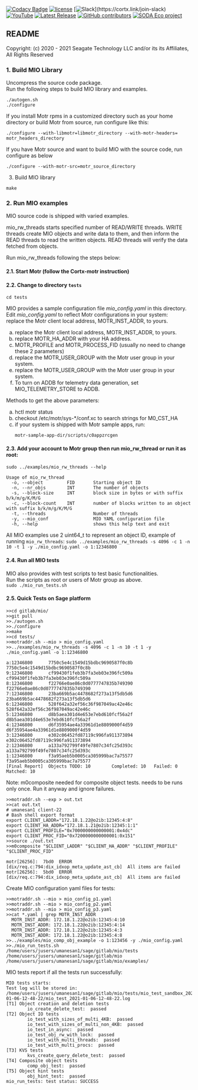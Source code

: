 [![Codacy Badge](https://app.codacy.com/project/badge/Grade/a3d60ecc5d8942c9a4b04bcf4b60bf20)](https://www.codacy.com/gh/Seagate/cortx/dashboard?utm_source=github.com&amp;utm_medium=referral&amp;utm_content=Seagate/cortx&amp;utm_campaign=Badge_Grade)
[![license](https://img.shields.io/badge/License-Apache%202.0-blue.svg)](https://github.com/Seagate/cortx/blob/main/LICENSE)
[![Slack](https://img.shields.io/badge/chat-on%20Slack-blue")](https://cortx.link/join-slack)
[![YouTube](https://img.shields.io/badge/Video-YouTube-red)](https://cortx.link/videos)
[![Latest Release](https://img.shields.io/github/v/release/Seagate/cortx?label=Latest%20Release)](https://github.com/seagate/cortx/releases/latest)
[![GitHub contributors](https://img.shields.io/github/contributors/Seagate/cortx)](https://github.com/Seagate/cortx/graphs/contributors/)
[![SODA Eco project](https://img.shields.io/badge/SODA-ECO%20Project-9cf)](./doc/Soda-welcome-page.md)

## README
Copyright: (c) 2020 - 2021 Seagate Technology LLC and/or its its Affiliates,  
All Rights Reserved  

### 1. Build MIO Library
Uncompress the source code package.  
Run the following steps to build MIO library and examples.
```
./autogen.sh
./configure
```  

If you install Motr rpms in a customized directory such as your home
directory or build Motr from source, run configure like this:  

``./configure --with-libmotr=libmotr_directory --with-motr-headers= motr_headers_directory``

If you have Motr source and want to build MIO with the source code, run
configure as below

``./configure --with-motr-src=motr_source_directory``

3. Build MIO library

``make``

### 2. Run MIO examples  
MIO source code is shipped with varied examples.  

mio_rw_threads starts specified number of READ/WRITE threads. WRITE threads
create MIO objects and write data to them, and then inform the READ threads
to read the written objects. READ threads will verify the data fetched from
objects.  

Run mio_rw_threads following the steps below:  
#### 2.1. Start Motr (follow the Cortx-motr instruction)
#### 2.2. Change to directory `tests`

``cd tests``

MIO provides a sample configuration file *mio_config.yaml* in this directory.  
Edit *mio_config.yaml* to reflect Motr configurations in your system:  
replace the Motr client local address, MOTR_INST_ADDR, to yours.

<ol type="a">
  <li>replace the Motr client local address, MOTR_INST_ADDR, to yours.</li>
  <li>replace MOTR_HA_ADDR with your HA address.</li>
  <li>MOTR_PROFILE and MOTR_PROCESS_FID (usually no need to change these 2 parameters)</li>
  <li>replace the MOTR_USER_GROUP with the Motr user group in your system.</li>
  <li>replace the MOTR_USER_GROUP with the Motr user group in your system.</li>
  <li>To turn on ADDB for telemetry data generation, set MIO_TELEMETRY_STORE to
    ADDB.</li>
</ol>   

Methods to get the above parameters:
<ol type="a">
  <li>hctl motr status</li>
  <li>checkout /etc/motr/sys-*/conf.xc to search strings for M0_CST_HA</li>
  <li>if your system is shipped with Motr sample apps, run:  

  `` motr-sample-app-dir/scripts/c0appzrcgen ``
  </li>
  </ol>
  
#### 2.3. Add your account to Motr group then run mio_rw_thread or run it as root:  

```
sudo ../examples/mio_rw_threads --help  

Usage of mio_rw_thread
  -o, --object         FID       Starting object ID
  -n, --nr_objs        INT       The number of objects
  -s, --block-size     INT       block size in bytes or with suffix b/k/m/g/K/M/G
  -c, --block-count    INT       number of blocks written to an object with suffix b/k/m/g/K/M/G
  -t, --threads                  Number of threads
  -y, --mio_conf                 MIO YAML configuration file
  -h, --help                     shows this help text and exit
```

All MIO examples use 2 uint64_t to represent an object ID, example of running `mio_rw_threads`:
``sudo ../examples/mio_rw_threads -s 4096 -c 1 -n 10 -t 1 -y ./mio_config.yaml -o 1:12346800``  


#### 2.4. Run all MIO tests
MIO also provides with test scripts to test basic functionalities.  
Run the scripts as root or users of Motr group as above.  
``sudo ./mio_run_tests.sh``  

#### 2.5. Quick Tests on Sage platform  
```
>>cd gitlab/mio/  
>>git pull
>>./autogen.sh  
>>./configure  
>>make  
>>cd tests/
>>motraddr.sh --mio > mio_config.yaml  
>>../examples/mio_rw_threads -s 4096 -c 1 -n 10 -t 1 -y ./mio_config.yaml -o 1:12346800   

a:12346800      7750c5e4c1549d15bdbc9690587f0c8b        7750c5e4c1549d15bdbc9690587f0c8b
9:12346800      cf99430f1feb3b7fa3eb03e396fc509a        cf99430f1feb3b7fa3eb03e396fc509a
8:12346800      f22766e0ae86c0d0777747835b749390        f22766e0ae86c0d0777747835b749390
7:12346800      23ba669b5ac4478682f273a13f5db5d6        23ba669b5ac4478682f273a13f5db5d6
6:12346800      528f642a32ef56c36f987049ac42e46c        528f642a32ef56c36f987049ac42e46c
5:12346800      d8b5aea301d4e653e7ebd610fcf56a2f        d8b5aea301d4e653e7ebd610fcf56a2f
4:12346800      d6f35954ae4a33961d1e8809000f4d59        d6f35954ae4a33961d1e8809000f4d59
3:12346800      e302c06452fd87119c996fa911373894        e302c06452fd87119c996fa911373894
2:12346800      a133a792799f49fe7807c34fc25d393c        a133a792799f49fe7807c34fc25d393c
1:12346800      f3a95aeb5b0005ca305999bac7a75577        f3a95aeb5b0005ca305999bac7a75577
[Final Report]  Objects TODO: 10        Completed: 10   Failed: 0       Matched: 10
```  

Note: m0composite needed for composite object tests. needs to be runs only once. Run it anyway and ignore failures.

```
>>motraddr.sh --exp > out.txt
>>cat out.txt
# umanesan1 client-22
# Bash shell export format
export CLIENT_LADDR="172.18.1.22@o2ib:12345:4:8"
export CLIENT_HA_ADDR="172.18.1.21@o2ib:12345:1:1"
export CLIENT_PROFILE="0x7000000000000001:0x4dc"
export CLIENT_PROC_FID="0x7200000000000001:0x151"
>>source ./out.txt
>>m0composite "$CLIENT_LADDR" "$CLIENT_HA_ADDR" "$CLIENT_PROFILE" "$CLIENT_PROC_FID"

motr[26256]:  7bd0  ERROR  [dix/req.c:794:dix_idxop_meta_update_ast_cb]  All items are failed
motr[26256]:  5bd0  ERROR  [dix/req.c:794:dix_idxop_meta_update_ast_cb]  All items are failed
```    

Create MIO configuration yaml files for tests:
```
>>motraddr.sh --mio > mio_config_p1.yaml
>>motraddr.sh --mio > mio_config_p2.yaml
>>motraddr.sh --mio > mio_config_p3.yaml
>>cat *.yaml | grep MOTR_INST_ADDR
  MOTR_INST_ADDR: 172.18.1.22@o2ib:12345:4:10
  MOTR_INST_ADDR: 172.18.1.22@o2ib:12345:4:14
  MOTR_INST_ADDR: 172.18.1.22@o2ib:12345:4:3
  MOTR_INST_ADDR: 172.18.1.22@o2ib:12345:4:8
>>../examples/mio_comp_obj_example -o 1:123456 -y ./mio_config.yaml
>>./mio_run_tests.sh
/home/users/jusers/umanesan1/sage/gitlab/mio/tests
/home/users/jusers/umanesan1/sage/gitlab/mio
/home/users/jusers/umanesan1/sage/gitlab/mio/examples/  
```  

MIO tests report if all the tests run successfully:
```
MIO tests starts:  
Test log will be stored in:  
/home/users/jusers/umanesan1/sage/gitlab/mio/tests/mio_test_sandbox_2021-01-06-12-48-22/mio_test_2021-01-06-12-48-22.log
[T1] Object creation and deletion tests
        io_create_delete_test:  passed
[T2] Object IO tests
        io_test_with_sizes_of_multi_4KB:  passed
        io_test_with_sizes_of_multi_non_4KB:  passed
        io_test_in_async:  passed
        io_test_obj_rw_with_lock:  passed
        io_test_with_multi_threads:  passed
        io_test_with_multi_procs:  passed
[T3] KVS tests
        kvs_create_query_delete_test:  passed
[T4] Composite object tests
        comp_obj_test:  passed
[T5] Object hint tests
        obj_hint_test:  passed
mio_run_tests: test status: SUCCESS
```
